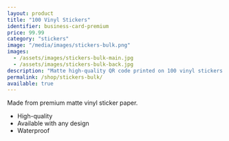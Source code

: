 ```yaml
---
layout: product
title: "100 Vinyl Stickers"
identifier: business-card-premium
price: 99.99
category: "stickers"
image: "/media/images/stickers-bulk.png"
images:
  - /assets/images/stickers-bulk-main.jpg
  - /assets/images/stickers-bulk-back.jpg
description: "Matte high-quality QR code printed on 100 vinyl stickers."
permalink: /shop/stickers-bulk/
available: true
---
```


Made from premium matte vinyl sticker paper.

- High-quality
- Available with any design
- Waterproof
